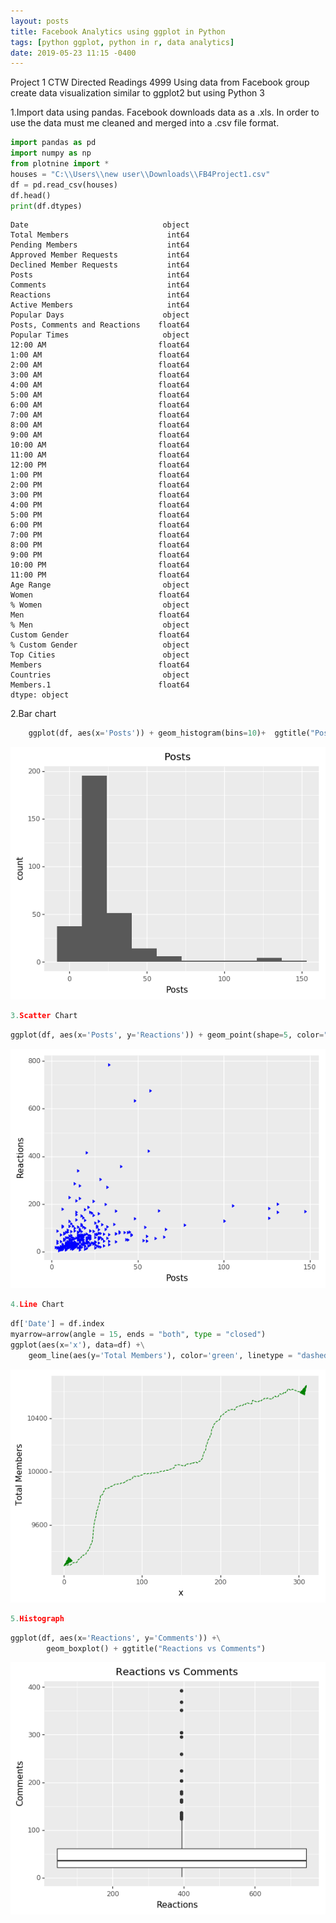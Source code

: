 ```yaml
---
layout: posts
title: Facebook Analytics using ggplot in Python
tags: [python ggplot, python in r, data analytics]
date: 2019-05-23 11:15 -0400
---
```

Project 1 CTW Directed Readings 4999
Using data from Facebook group create data visualization similar to ggplot2 but using Python 3

1.Import data using pandas. Facebook downloads data as a .xls. In order to use the data must me cleaned and merged into a .csv file format.


```python
import pandas as pd
import numpy as np
from plotnine import *
houses = "C:\\Users\\new user\\Downloads\\FB4Project1.csv"
df = pd.read_csv(houses)
df.head()
print(df.dtypes)

```

    Date                              object
    Total Members                      int64
    Pending Members                    int64
    Approved Member Requests           int64
    Declined Member Requests           int64
    Posts                              int64
    Comments                           int64
    Reactions                          int64
    Active Members                     int64
    Popular Days                      object
    Posts, Comments and Reactions    float64
    Popular Times                     object
    12:00 AM                         float64
    1:00 AM                          float64
    2:00 AM                          float64
    3:00 AM                          float64
    4:00 AM                          float64
    5:00 AM                          float64
    6:00 AM                          float64
    7:00 AM                          float64
    8:00 AM                          float64
    9:00 AM                          float64
    10:00 AM                         float64
    11:00 AM                         float64
    12:00 PM                         float64
    1:00 PM                          float64
    2:00 PM                          float64
    3:00 PM                          float64
    4:00 PM                          float64
    5:00 PM                          float64
    6:00 PM                          float64
    7:00 PM                          float64
    8:00 PM                          float64
    9:00 PM                          float64
    10:00 PM                         float64
    11:00 PM                         float64
    Age Range                         object
    Women                            float64
    % Women                           object
    Men                              float64
    % Men                             object
    Custom Gender                    float64
    % Custom Gender                   object
    Top Cities                        object
    Members                          float64
    Countries                         object
    Members.1                        float64
    dtype: object


2.Bar chart

```python
    ggplot(df, aes(x='Posts')) + geom_histogram(bins=10)+  ggtitle("Posts")
```


![png](/images/output_4_0.png)










```python
3.Scatter Chart
```


```python
ggplot(df, aes(x='Posts', y='Reactions')) + geom_point(shape=5, color="blue")
```


![png](/images/output_6_0.png)










```python
4.Line Chart
```


```python
df['Date'] = df.index
myarrow=arrow(angle = 15, ends = "both", type = "closed")
ggplot(aes(x='x'), data=df) +\
    geom_line(aes(y='Total Members'), color='green', linetype = "dashed",arrow=myarrow)
```


![png](/images/output_8_0.png)










```python
5.Histograph
```


```python
ggplot(df, aes(x='Reactions', y='Comments')) +\
        geom_boxplot() + ggtitle("Reactions vs Comments")
```


![png](/images/output_10_0.png)





    




```python

```
